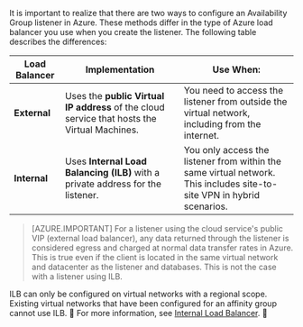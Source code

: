 It is important to realize that there are two ways to configure an Availability Group listener in Azure. These methods differ in the type of Azure load balancer you use when you create the listener. The following table describes the differences:

| Load Balancer | Implementation | Use When: |
| ------------- | -------------- | ----------- |
| **External** | Uses the **public Virtual IP address** of the cloud service that hosts the Virtual Machines. | You need to access the listener from outside the virtual network, including from the internet. |
| **Internal** | Uses **Internal Load Balancing (ILB)** with a private address for the listener. | You only access the listener from within the same virtual network. This includes site-to-site VPN in hybrid scenarios. |

>[AZURE.IMPORTANT] For a listener using the cloud service's public VIP (external load balancer), any data returned through the listener is considered egress and charged at normal data transfer rates in Azure. This is true even if the client is located in the same virtual network and datacenter as the listener and databases. This is not the case with a listener using ILB.

ILB can only be configured on virtual networks with a regional scope. Existing virtual networks that have been configured for an affinity group cannot use ILB.  For more information, see [Internal Load Balancer](/documentation/articles/load-balancer-internal-overview). 
